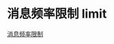 # 消息频率限制 limit

[消息频率限制](https://docs.bot.elpsy.cn/plugins/default.html#%E6%B6%88%E6%81%AF%E9%A2%91%E7%8E%87%E9%99%90%E5%88%B6)
